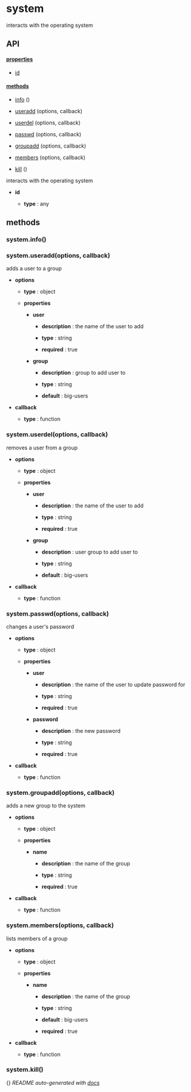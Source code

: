 # system

interacts with the operating system

## API

#### [properties](#system-properties)

  - [id](#system-properties-id)


#### [methods](#system-methods)

  - [info](#system-methods-info) ()

  - [useradd](#system-methods-useradd) (options, callback)

  - [userdel](#system-methods-userdel) (options, callback)

  - [passwd](#system-methods-passwd) (options, callback)

  - [groupadd](#system-methods-groupadd) (options, callback)

  - [members](#system-methods-members) (options, callback)

  - [kill](#system-methods-kill) ()


interacts with the operating system

- **id** 

  - **type** : any


<a name="system-methods"></a> 

## methods 

<a name="system-methods-info"></a> 

### system.info()

<a name="system-methods-useradd"></a> 

### system.useradd(options, callback)

adds a user to a group

- **options** 

  - **type** : object

  - **properties**

    - **user** 

      - **description** : the name of the user to add

      - **type** : string

      - **required** : true

    - **group** 

      - **description** : group to add user to

      - **type** : string

      - **default** : big-users

- **callback** 

  - **type** : function

<a name="system-methods-userdel"></a> 

### system.userdel(options, callback)

removes a user from a group

- **options** 

  - **type** : object

  - **properties**

    - **user** 

      - **description** : the name of the user to add

      - **type** : string

      - **required** : true

    - **group** 

      - **description** : user group to add user to

      - **type** : string

      - **default** : big-users

- **callback** 

  - **type** : function

<a name="system-methods-passwd"></a> 

### system.passwd(options, callback)

changes a user's password

- **options** 

  - **type** : object

  - **properties**

    - **user** 

      - **description** : the name of the user to update password for

      - **type** : string

      - **required** : true

    - **password** 

      - **description** : the new password

      - **type** : string

      - **required** : true

- **callback** 

  - **type** : function

<a name="system-methods-groupadd"></a> 

### system.groupadd(options, callback)

adds a new group to the system

- **options** 

  - **type** : object

  - **properties**

    - **name** 

      - **description** : the name of the group

      - **type** : string

      - **required** : true

- **callback** 

  - **type** : function

<a name="system-methods-members"></a> 

### system.members(options, callback)

lists members of a group

- **options** 

  - **type** : object

  - **properties**

    - **name** 

      - **description** : the name of the group

      - **type** : string

      - **default** : big-users

      - **required** : true

- **callback** 

  - **type** : function

<a name="system-methods-kill"></a> 

### system.kill()


{}
*README auto-generated with [docs](https://github.com/bigcompany/resources/tree/master/docs)*